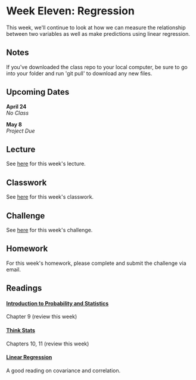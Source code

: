 # Week Eleven: Regression

This week, we'll continue to look at how we can measure the relationship between two variables as well as make predictions using linear regression.

## Notes

If you've downloaded the class repo to your local computer, be sure to go into your folder and run 'git pull' to download any new files.

## Upcoming Dates  

**April 24**  
*No Class*

**May 8**  
*Project Due*

## Lecture

See [here](https://github.com/CSC217/spring_2019/blob/master/week11-regression/Week_11_Regression.pdf) for this week's lecture.

## Classwork

See [here](https://github.com/CSC217/spring_2019/blob/master/week11-regression/Week_11_Regression.ipynb) for this week's classwork.

## Challenge

See [here](https://github.com/CSC217/spring_2019/blob/master/week11-regression/Week_11_Challenge.ipynb) for this week's challenge.

## Homework

For this week's homework, please complete and submit the challenge via email.

## Readings

#### [Introduction to Probability and Statistics](http://www.r-5.org/files/books/computers/algo-list/statistics/Sheldon_Ross-Introduction_to_Probability_and_Statistics-EN.pdf)  
Chapter 9 (review this week)

#### [Think Stats](http://greenteapress.com/thinkstats2/thinkstats2.pdf)  
Chapters 10, 11 (review this week)

#### [Linear Regression](https://ocw.mit.edu/courses/mathematics/18-05-introduction-to-probability-and-statistics-spring-2014/readings/MIT18_05S14_Reading25.pdf)

A good reading on covariance and correlation.
